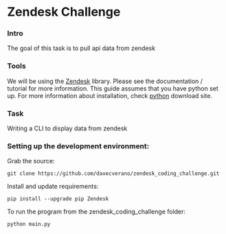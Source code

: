 # Zendesk Challenge

### Intro

The goal of this task is to pull api data from zendesk

### Tools

We will be using the [Zendesk](https://github.com/fprimex/zdesk/blob/main/README.md) library. Please see the documentation / tutorial for more information.
This guide assumes that you have python set up. For more information about installation, check [python](https://www.python.org/downloads/) download site.

### Task

Writing a CLI to display data from zendesk

### Setting up the development environment:
Grab the source:
```shell
git clone https://github.com/davecverano/zendesk_coding_challenge.git
```

Install and update requirements:
```shell
pip install --upgrade pip Zendesk
```

To run the program from the zendesk_coding_challenge folder:
```shell
python main.py
```